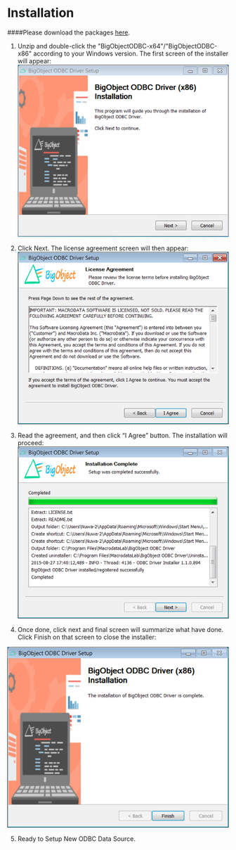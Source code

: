 # Installation

####Please download the packages [here](http://sourceforge.net/projects/bigobject-odbc/).

1. Unzip and double-click the "BigObjectODBC-x64"/"BigObjectODBC-x86" according to your Windows version. The first screen of the installer will appear:
 ![](install01.PNG)

2. Click Next. The license agreement screen will then appear:
 ![](install02.PNG)

3. Read the agreement, and then click “I Agree” button. The installation will proceed:
 ![](install03.PNG)

4. Once done, click next and final screen will summarize what have done.  Click Finish on that screen to close the installer:

 ![](install04.PNG)
 
5. Ready to Setup New ODBC Data Source.